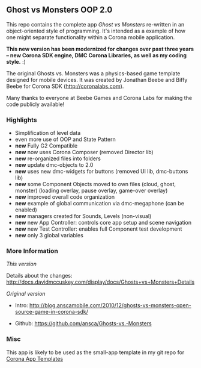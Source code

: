 ## Ghost vs Monsters OOP 2.0 ##

This repo contains the complete app _Ghost vs Monsters_ re-written in an object-oriented style of programming. It's intended as a example of how one might separate functionality within a Corona mobile application.

**This new version has been modernized for changes over past three years – new Corona SDK engine, DMC Corona Libraries, as well as my coding style.** :)

The original Ghosts vs. Monsters was a physics-based game template designed for mobile devices. It was created by Jonathan Beebe and Biffy Beebe for Corona SDK (http://coronalabs.com).

Many thanks to everyone at Beebe Games and Corona Labs for making the code publicly available!

### Highlights ###

* Simplification of level data
* even more use of OOP and State Pattern
* **new** Fully G2 Compatible
* **new** now uses Corona Composer (removed Director lib)
* **new** re-organized files into folders
* **new** update dmc-objects to 2.0
* **new** uses new dmc-widgets for buttons (removed UI lib, dmc-buttons lib)
* **new** some Component Objects moved to own files (cloud, ghost, monster) (loading overlay, pause overlay, game-over overlay)
* **new** improved overall code organization
* **new** example of global communication via dmc-megaphone (can be enabled)
* **new** managers created for Sounds, Levels (non-visual)
* **new** new App Controller: controls core app setup and scene navigation
* **new** new Test Controller: enables full Component test development
* **new** only 3 global variables


### More Information ###

*This version*

Details about the changes: http://docs.davidmccuskey.com/display/docs/Ghosts+vs+Monsters+Details

*Original version*

* Intro: http://blog.anscamobile.com/2010/12/ghosts-vs-monsters-open-source-game-in-corona-sdk/

* Github: https://github.com/ansca/Ghosts-vs.-Monsters


### Misc ###

This app is likely to be used as the small-app template in my git repo for [Corona App Templates](https://github.com/dmccuskey/Corona-App-Templates)
